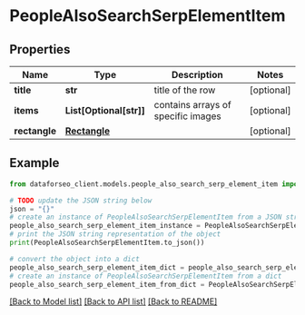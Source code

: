 # PeopleAlsoSearchSerpElementItem


## Properties

Name | Type | Description | Notes
------------ | ------------- | ------------- | -------------
**title** | **str** | title of the row | [optional] 
**items** | **List[Optional[str]]** | contains arrays of specific images | [optional] 
**rectangle** | [**Rectangle**](Rectangle.md) |  | [optional] 

## Example

```python
from dataforseo_client.models.people_also_search_serp_element_item import PeopleAlsoSearchSerpElementItem

# TODO update the JSON string below
json = "{}"
# create an instance of PeopleAlsoSearchSerpElementItem from a JSON string
people_also_search_serp_element_item_instance = PeopleAlsoSearchSerpElementItem.from_json(json)
# print the JSON string representation of the object
print(PeopleAlsoSearchSerpElementItem.to_json())

# convert the object into a dict
people_also_search_serp_element_item_dict = people_also_search_serp_element_item_instance.to_dict()
# create an instance of PeopleAlsoSearchSerpElementItem from a dict
people_also_search_serp_element_item_from_dict = PeopleAlsoSearchSerpElementItem.from_dict(people_also_search_serp_element_item_dict)
```
[[Back to Model list]](../README.md#documentation-for-models) [[Back to API list]](../README.md#documentation-for-api-endpoints) [[Back to README]](../README.md)


